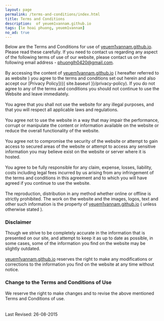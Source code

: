 ```yaml
---
layout: page
permalink: /terms-and-conditions/index.html
title: Terms and Conditions
description:  of yeuem1vannam.github.io
tags: [le hoai phuong, yeuem1vannam]
no_ad: true
---
```

Below are the Terms and Conditions for use of [yeuem1vannam.github.io](http://yeuem1vannam.github.io). Please read these carefully. If you need to contact us regarding any aspect of the following terms of use of our website, please contact us on the following email address - [phuonglh0420@gmail.com](mailto:phuonglh0420@gmail.com).  
<br />
By accessing the content of [yeuem1vannam.github.io](http://yeuem1vannam.github.io) ( hereafter referred to as website ) you agree to the terms and conditions set out herein and also accept our [Privacy Policy]({{ site.baseurl }}/privacy-policy). If you do not agree to any of the terms and conditions you should not continue to use the Website and leave immediately.  
<br />
You agree that you shall not use the website for any illegal purposes, and that you will respect all applicable laws and regulations.  
<br />
You agree not to use the website in a way that may impair the performance, corrupt or manipulate the content or information available on the website or reduce the overall functionality of the website.  
<br />
You agree not to compromise the security of the website or attempt to gain access to secured areas of the website or attempt to access any sensitive information you may believe exist on the website or server where it is hosted.  
<br />
You agree to be fully responsible for any claim, expense, losses, liability, costs including legal fees incurred by us arising from any infringement of the terms and conditions in this agreement and to which you will have agreed if you continue to use the website.  
<br />
The reproduction, distribution in any method whether online or offline is strictly prohibited. The work on the website and the images, logos, text and other such information is the property of [yeuem1vannam.github.io](http://yeuem1vannam.github.io) ( unless otherwise stated ).  
### Disclaimer
Though we strive to be completely accurate in the information that is presented on our site, and attempt to keep it as up to date as possible, in some cases, some of the information you find on the website may be slightly outdated.  
<br />
[yeuem1vannam.github.io](http://yeuem1vannam.github.io) reserves the right to make any modifications or corrections to the information you find on the website at any time without notice.
### Change to the Terms and Conditions of Use
We reserve the right to make changes and to revise the above mentioned Terms and Conditions of use.  
<br />
<br />
Last Revised: 26-08-2015
